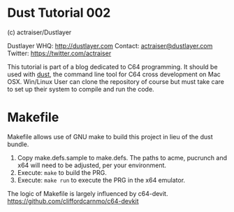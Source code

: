 # Dust Tutorial 002 #

(c) actraiser/Dustlayer

Dustlayer WHQ: http://dustlayer.com
Contact: actraiser@dustlayer.com
Twitter: https://twitter.com/actraiser

This tutorial is part of a blog dedicated to C64 programming. It should be used with [dust](https://github.com/actraiser/dustlayer "Dustlayer Repository holds the dust command line tool"), the command line tool for C64 cross development on Mac OSX. Win/Linux User can clone the repository of course but must take care to set up their system to compile and run the code.


# Makefile

Makefile allows use of GNU make to build this project in lieu of the dust bundle.

1. Copy make.defs.sample to make.defs. The paths to acme, pucrunch and x64 will need to be adjusted, per your environment.
2. Execute: ```make``` to build the PRG.
3. Execute: ```make run``` to execute the PRG in the x64 emulator.

The logic of Makefile is largely influenced by c64-devit. https://github.com/cliffordcarnmo/c64-devkit
